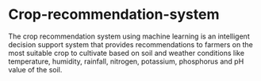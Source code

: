 # Crop-recommendation-system
The crop recommendation system using machine learning is an intelligent decision support system that provides recommendations to farmers on the most suitable crop to cultivate based on soil and weather conditions like temperature, humidity, rainfall, nitrogen, potassium, phosphorus and pH value of the soil.



